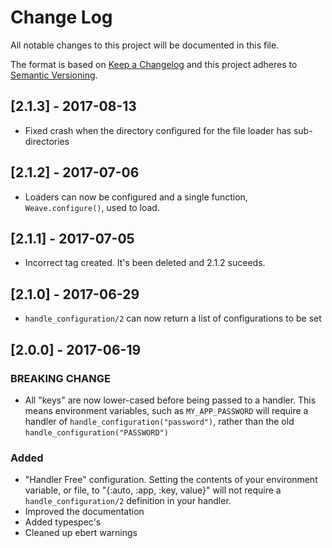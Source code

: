 # Change Log
All notable changes to this project will be documented in this file.

The format is based on [Keep a Changelog](http://keepachangelog.com/) and this project adheres to [Semantic Versioning](http://semver.org/).

## [2.1.3] - 2017-08-13
- Fixed crash when the directory configured for the file loader has sub-directories

## [2.1.2] - 2017-07-06
- Loaders can now be configured and a single function, `Weave.configure()`, used to load.

## [2.1.1] - 2017-07-05
- Incorrect tag created. It's been deleted and 2.1.2 suceeds.

## [2.1.0] - 2017-06-29
- `handle_configuration/2` can now return a list of configurations to be set

## [2.0.0] - 2017-06-19
### BREAKING CHANGE
- All "keys" are now lower-cased before being passed to a handler. This means environment variables, such as `MY_APP_PASSWORD` will require a handler of `handle_configuration("password")`, rather than the old `handle_configuration("PASSWORD")`

### Added
- "Handler Free" configuration. Setting the contents of your environment variable, or file, to "{:auto, :app, :key, value}" will not require a `handle_configuration/2` definition in your handler.
- Improved the documentation
- Added typespec's
- Cleaned up ebert warnings
